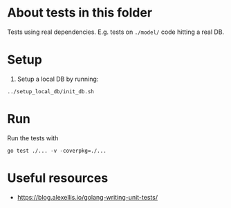 # About tests in this folder

Tests using real dependencies. E.g. tests on `./model/` code
hitting a real DB.


# Setup

1. Setup a local DB by running:

```
../setup_local_db/init_db.sh
```

# Run

Run the tests with

```
go test ./... -v -coverpkg=./...
```


# Useful resources

- https://blog.alexellis.io/golang-writing-unit-tests/
